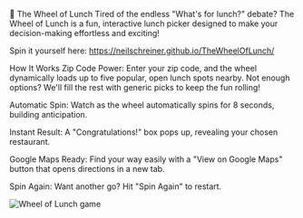 🎡 The Wheel of Lunch
Tired of the endless "What's for lunch?" debate? The Wheel of Lunch is a fun, interactive lunch picker designed to make your decision-making effortless and exciting!

Spin it yourself here: https://neilschreiner.github.io/TheWheelOfLunch/

How It Works
Zip Code Power: Enter your zip code, and the wheel dynamically loads up to five popular, open lunch spots nearby. Not enough options? We'll fill the rest with generic picks to keep the fun rolling!

Automatic Spin: Watch as the wheel automatically spins for 8 seconds, building anticipation.

Instant Result: A "Congratulations!" box pops up, revealing your chosen restaurant.

Google Maps Ready: Find your way easily with a "View on Google Maps" button that opens directions in a new tab.

Spin Again: Want another go? Hit "Spin Again" to restart.

![Wheel of Lunch game](https://neilschreiner.github.io/TheWheelOfLunch/Logos/wheeloflunch.png)
